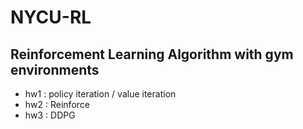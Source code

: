 # NYCU-RL
## Reinforcement Learning Algorithm with gym environments
* hw1 : policy iteration / value iteration
* hw2 : Reinforce
* hw3 : DDPG
